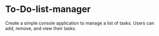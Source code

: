 # To-Do-list-manager
Create a simple console application to manage a list of tasks. Users can add, remove, and view their tasks.
